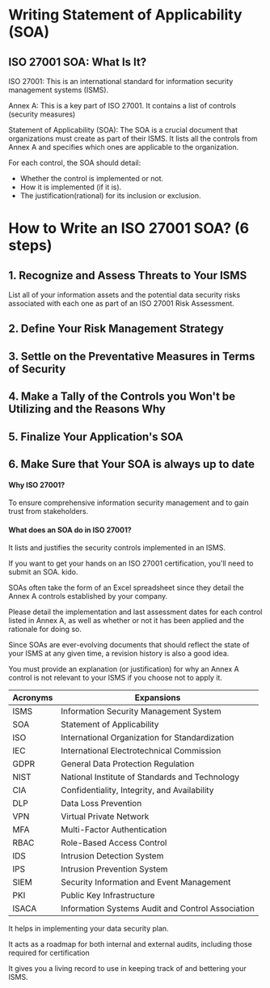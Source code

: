 # Writing Statement of Applicability (SOA)

## ISO 27001 SOA: What Is It?
ISO 27001: This is an international standard for information security management systems (ISMS).

Annex A: This is a key part of ISO 27001. It contains a list of controls (security measures)

Statement of Applicability (SOA): The SOA is a crucial document that organizations must create as part of their ISMS. It lists all the controls from Annex A and specifies which ones are applicable to the organization.

For each control, the SOA should detail:
- Whether the control is implemented or not.
- How it is implemented (if it is).
- The justification(rational) for its inclusion or exclusion.


# How to Write an ISO 27001 SOA?  (6 steps)
## 1. Recognize and Assess Threats to Your ISMS
List all of your information assets and the potential data security risks associated with each one as part of an ISO 27001 Risk Assessment.

## 2. Define Your Risk Management Strategy

## 3. Settle on the Preventative Measures in Terms of Security
## 4. Make a Tally of the Controls you Won't be Utilizing and the Reasons Why
## 5. Finalize Your Application's SOA
## 6. Make Sure that Your SOA is always up to date





#### Why ISO 27001?
To ensure comprehensive information security management and to gain trust from stakeholders.
#### What does an SOA do in ISO 27001?
It lists and justifies the security controls implemented in an ISMS.

If you want to get your hands on an ISO 27001 certification, you'll need to submit an SOA. kido.

SOAs often take the form of an Excel spreadsheet since they detail the Annex A controls established by your company.

Please detail the implementation and last assessment dates for each control listed in Annex A, as well as whether or not it has been applied and the rationale for doing so.

Since SOAs are ever-evolving documents that should reflect the state of your ISMS at any given time, a revision history is also a good idea.

You must provide an explanation (or justification) for why an Annex A control is not relevant to your ISMS if you choose not to apply it.


| Acronyms | Expansions | 
|----------|-------------|
| ISMS     | Information Security Management System |
| SOA      | Statement of Applicability             |
| ISO      | International Organization for Standardization |
| IEC      | International Electrotechnical Commission |
| GDPR     | General Data Protection Regulation     |
| NIST     | National Institute of Standards and Technology |
| CIA      | Confidentiality, Integrity, and Availability |
| DLP      | Data Loss Prevention                   |
| VPN      | Virtual Private Network                |
| MFA      | Multi-Factor Authentication            |
| RBAC     | Role-Based Access Control              |
| IDS      | Intrusion Detection System             |
| IPS      | Intrusion Prevention System            |
| SIEM     | Security Information and Event Management |
| PKI      | Public Key Infrastructure              |
| ISACA    | Information Systems Audit and Control Association |


It helps in implementing your data security plan.

It acts as a roadmap for both internal and external audits, including those required for certification

It gives you a living record to use in keeping track of and bettering your ISMS.










